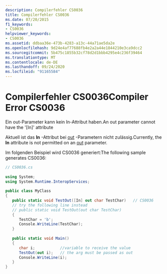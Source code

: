 ```yaml
---
description: Compilerfehler CS0036
title: Compilerfehler CS0036
ms.date: 07/20/2015
f1_keywords:
- CS0036
helpviewer_keywords:
- CS0036
ms.assetid: ddbaa36e-473b-4283-a13c-44a71ae5da2e
ms.openlocfilehash: 9d24e4af77688fb4e2a2a44e1844210e3ca9dcc2
ms.sourcegitcommit: 5b475c1855b32cf78d2d1bbb4295e4c236f39464
ms.translationtype: MT
ms.contentlocale: de-DE
ms.lasthandoff: 09/24/2020
ms.locfileid: "91165584"
---
```

# <a name="compiler-error-cs0036"></a><span data-ttu-id="0bb5b-103">Compilerfehler CS0036</span><span class="sxs-lookup"><span data-stu-id="0bb5b-103">Compiler Error CS0036</span></span>

<span data-ttu-id="0bb5b-104">Ein out-Parameter kann kein In-Attribut haben.</span><span class="sxs-lookup"><span data-stu-id="0bb5b-104">An out parameter cannot have the '[In]' attribute</span></span>  
  
 <span data-ttu-id="0bb5b-105">Aktuell ist das **In** -Attribut bei [out](../language-reference/keywords/out-parameter-modifier.md) -Parametern nicht zulässig.</span><span class="sxs-lookup"><span data-stu-id="0bb5b-105">Currently, the **In** attribute is not permitted on an [out](../language-reference/keywords/out-parameter-modifier.md) parameter.</span></span>  
  
 <span data-ttu-id="0bb5b-106">Im folgenden Beispiel wird CS0036 generiert:</span><span class="sxs-lookup"><span data-stu-id="0bb5b-106">The following sample generates CS0036:</span></span>  
  
```csharp  
// CS0036.cs  
  
using System;  
using System.Runtime.InteropServices;  
  
public class MyClass  
{  
   public static void TestOut([In] out char TestChar)   // CS0036  
   // try the following line instead  
   // public static void TestOut(out char TestChar)  
   {  
      TestChar = 'b';  
      Console.WriteLine(TestChar);  
   }  
  
   public static void Main()  
   {  
      char i;           //variable to receive the value  
      TestOut(out i);   // the arg must be passed as out  
      Console.WriteLine(i);  
   }  
}  
```
